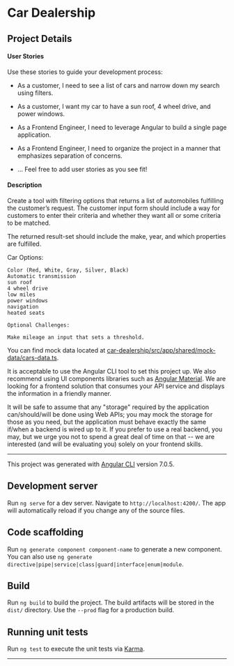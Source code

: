 # Car Dealership

## Project Details

#### User Stories

Use these stories to guide your development process:

- As a customer, I need to see a list of cars and narrow down my search using filters.

- As a customer, I want my car to have a sun roof, 4 wheel drive, and power windows.

- As a Frontend Engineer, I need to leverage Angular to build a single page application.

- As a Frontend Engineer, I need to organize the project in a manner that emphasizes separation of concerns.

- ... Feel free to add user stories as you see fit!

#### Description

Create a tool with filtering options that returns a list of automobiles fulfilling the customer’s request. The customer input form should include a way for customers to enter their criteria and whether they want all or some criteria to be matched.

The returned result-set should include the make, year, and which properties are fulfilled.

Car Options:

```
Color (Red, White, Gray, Silver, Black)
Automatic transmission
sun roof
4 wheel drive
low miles
power windows
navigation
heated seats

Optional Challenges:

Make mileage an input that sets a threshold.
```

You can find mock data located at [car-dealership/src/app/shared/mock-data/cars-data.ts](/src/app/shared/mock-data/cars-data.ts).

It is acceptable to use the Angular CLI tool to set this project up. We also recommend using UI components libraries such as [Angular Material](https://material.angular.io/guide/getting-started). We are looking for a frontend solution that consumes your API service and displays the information in a friendly manner.

It will be safe to assume that any "storage" required by the application can/should/will be done using Web APIs; you may mock the storage for those as you need, but the application must behave exactly the same if/when a backend is wired up to it. If you prefer to use a real backend, you may, but we urge you not to spend a great deal of time on that -- we are interested (and will be evaluating you) solely on your frontend skills.

---

This project was generated with [Angular CLI](https://github.com/angular/angular-cli) version 7.0.5.

## Development server

Run `ng serve` for a dev server. Navigate to `http://localhost:4200/`. The app will automatically reload if you change any of the source files.

## Code scaffolding

Run `ng generate component component-name` to generate a new component. You can also use `ng generate directive|pipe|service|class|guard|interface|enum|module`.

## Build

Run `ng build` to build the project. The build artifacts will be stored in the `dist/` directory. Use the `--prod` flag for a production build.

## Running unit tests

Run `ng test` to execute the unit tests via [Karma](https://karma-runner.github.io).

---
